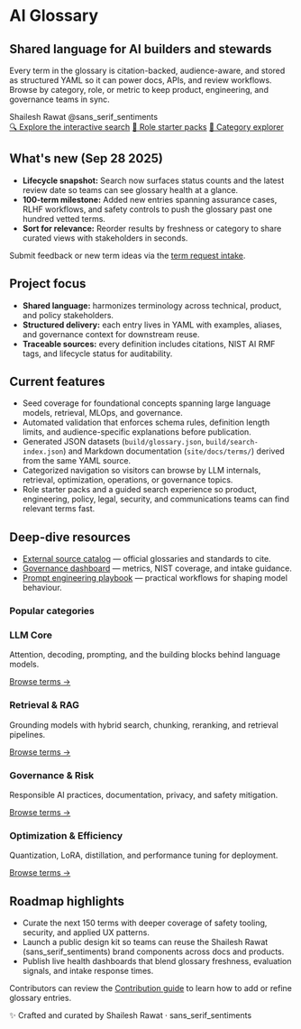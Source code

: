 # AI Glossary

<div class="hero-panel">
  <div>
    <h2>Shared language for AI builders and stewards</h2>
    <p>
      Every term in the glossary is citation-backed, audience-aware, and stored as
      structured YAML so it can power docs, APIs, and review workflows. Browse by
      category, role, or metric to keep product, engineering, and governance teams in sync.
    </p>
    <div class="brand-signature">
      <span class="brand-name">Shailesh Rawat</span>
      <span class="brand-handle">@sans_serif_sentiments</span>
    </div>
  </div>
  <div class="hero-actions">
    <a class="cta" href="search/index.html">🔍 Explore the interactive search</a>
    <a class="cta secondary" href="roles/index.html">👥 Role starter packs</a>
    <a class="cta secondary" href="categories/index.html">🧭 Category explorer</a>
  </div>
</div>

## What's new (Sep 28 2025)

<div class="whats-new">
  <ul>
    <li><strong>Lifecycle snapshot:</strong> Search now surfaces status counts and the latest review date so teams can see glossary health at a glance.</li>
    <li><strong>100-term milestone:</strong> Added new entries spanning assurance cases, RLHF workflows, and safety controls to push the glossary past one hundred vetted terms.</li>
    <li><strong>Sort for relevance:</strong> Reorder results by freshness or category to share curated views with stakeholders in seconds.</li>
  </ul>
  <p class="whats-new-footer">Submit feedback or new term ideas via the <a href="term-request/index.html">term request intake</a>.</p>
</div>

## Project focus

- **Shared language:** harmonizes terminology across technical, product, and
  policy stakeholders.
- **Structured delivery:** each entry lives in YAML with examples, aliases, and
  governance context for downstream reuse.
- **Traceable sources:** every definition includes citations, NIST AI RMF tags,
  and lifecycle status for auditability.

## Current features

- Seed coverage for foundational concepts spanning large language models,
  retrieval, MLOps, and governance.
- Automated validation that enforces schema rules, definition length limits,
  and audience-specific explanations before publication.
- Generated JSON datasets (`build/glossary.json`, `build/search-index.json`) and
  Markdown documentation (`site/docs/terms/`) derived from the same YAML source.
- Categorized navigation so visitors can browse by LLM internals, retrieval,
  optimization, operations, or governance topics.
- Role starter packs and a guided search experience so product, engineering,
  policy, legal, security, and communications teams can find relevant terms fast.

## Deep-dive resources

- [External source catalog](resources/index.html) — official glossaries and standards to cite.
- [Governance dashboard](governance-dashboard/index.html) — metrics, NIST coverage, and intake guidance.
- [Prompt engineering playbook](prompting/index.html) — practical workflows for shaping model behaviour.

### Popular categories

<div class="category-grid">
  <div class="category-card">
    <h3>LLM Core</h3>
    <p>Attention, decoding, prompting, and the building blocks behind language models.</p>
    <a href="categories/index.html#llm-core">Browse terms →</a>
  </div>
  <div class="category-card">
    <h3>Retrieval &amp; RAG</h3>
    <p>Grounding models with hybrid search, chunking, reranking, and retrieval pipelines.</p>
    <a href="categories/index.html#retrieval--rag">Browse terms →</a>
  </div>
  <div class="category-card">
    <h3>Governance &amp; Risk</h3>
    <p>Responsible AI practices, documentation, privacy, and safety mitigation.</p>
    <a href="categories/index.html#governance--risk">Browse terms →</a>
  </div>
  <div class="category-card">
    <h3>Optimization &amp; Efficiency</h3>
    <p>Quantization, LoRA, distillation, and performance tuning for deployment.</p>
    <a href="categories/index.html#optimization--efficiency">Browse terms →</a>
  </div>
</div>

## Roadmap highlights

- Curate the next 150 terms with deeper coverage of safety tooling, security, and applied UX patterns.
- Launch a public design kit so teams can reuse the Shailesh Rawat (sans_serif_sentiments) brand components across docs and products.
- Publish live health dashboards that blend glossary freshness, evaluation signals, and intake response times.

Contributors can review the [Contribution guide](contributing.md) to learn how
to add or refine glossary entries.

<p class="brand-footer">✨ Crafted and curated by Shailesh Rawat · sans_serif_sentiments</p>
